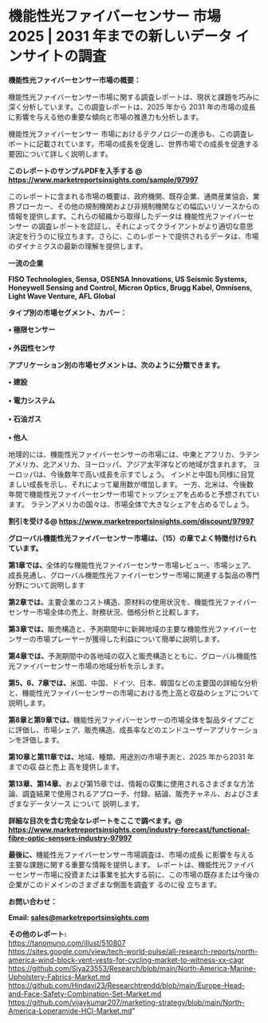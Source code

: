 # 機能性光ファイバーセンサー 市場 2025 | 2031 年までの新しいデータ インサイトの調査

<strong><b>機能性光ファイバーセンサー市場の概要：</b></strong>

機能性光ファイバーセンサー市場に関する調査レポートは、現状と課題を巧みに深く分析しています。この調査レポートは、2025 年から 2031 年の市場の成長に影響を与える他の重要な傾向と市場の推進力も分析します。

機能性光ファイバーセンサー 市場におけるテクノロジーの進歩も、この調査レポートに記載されています。市場の成長を促進し、世界市場での成長を促進する要因について詳しく説明します。

<strong>このレポートのサンプルPDFを入手する @ <a href=https://www.marketreportsinsights.com/sample/97997>https://www.marketreportsinsights.com/sample/97997</a></strong>

このレポートに含まれる市場の概要は、政府機関、既存企業、通商産業協会、業界ブローカー、その他の規制機関および非規制機関などの幅広いリソースからの情報を提供します。これらの組織から取得したデータは 機能性光ファイバーセンサー の調査レポートを認証し、それによってクライアントがより適切な意思決定を行うのに役立ちます。さらに、このレポートで提供されるデータは、市場のダイナミクスの最新の理解を提供します。

<strong>一流の企業</strong>

<strong><b>FISO Technologies, Sensa, OSENSA Innovations, US Seismic Systems, Honeywell Sensing and Control, Micron Optics, Brugg Kabel, Omnisens, Light Wave Venture, AFL Global</b></strong>

<strong><b>タイプ別の市場セグメント、カバー：</b></strong>

<strong>• 極限センサー<br><br>• 外因性センサ</strong>

<strong><b>アプリケーション別の市場セグメントは、次のように分類できます。</b></strong>

<strong>• 建設<br><br>• 電力システム<br><br>• 石油ガス<br><br>• 他人</strong>

 地理的には、機能性光ファイバーセンサーの市場には、中東とアフリカ、ラテンアメリカ、北アメリカ、ヨーロッパ、アジア太平洋などの地域が含まれます。 ヨーロッパは、今後数年で高い成長を示すでしょう。 インドと中国も同様に目覚ましい成長を示し、それによって雇用数が増加します。 一方、北米は、今後数年間で機能性光ファイバーセンサー市場でトップシェアを占めると予想されています。 ラテンアメリカの国々は、市場全体で大きなシェアを占めるでしょう。

<strong>割引を受ける@ <a href=https://www.marketreportsinsights.com/discount/97997>https://www.marketreportsinsights.com/discount/97997</a></strong>

<strong><b>グローバル機能性光ファイバーセンサー市場は、（15）の章でよく特徴付けられています。</b></strong>

<strong><b>第</b></strong><strong><b>1章では、</b></strong>全体的な機能性光ファイバーセンサー市場レビュー、市場シェア、成長見通し、グローバル機能性光ファイバーセンサー市場に関連する製品の専門分野について説明します

<strong><b>第2章では、</b></strong>主要企業のコスト構造、原材料の使用状況を、機能性光ファイバーセンサー市場全体の売上、財務状況、価格分析と比較します。

<strong><b>第3章では、</b></strong>販売構造と、予測期間中に新興地域の主要な機能性光ファイバーセンサーの市場プレーヤーが獲得した利益について簡単に説明します。

<strong><b>第4章では、</b></strong>予測期間中の各地域の収入と販売構造とともに、グローバル機能性光ファイバーセンサー市場の地域分析を示します。

<strong><b>第5、6、7章では、</b></strong>米国、中国、ドイツ、日本、韓国などの主要国の詳細な分析と、機能性光ファイバーセンサーの市場における売上高と収益のシェアについて説明します。

<strong><b>第8章と第9章では、</b></strong>機能性光ファイバーセンサーの市場全体を製品タイプごとに評価し、市場シェア、販売構造、成長率などのエンドユーザーアプリケーションを評価します。

<strong><b>第10章と第11章では、</b></strong>地域、種類、用途別の市場予測と、2025 年から2031 年までの収 益と売上 高を提供します。

<strong><b>第13章、第14章、</b></strong>および第15章では、情報の収集に使用されるさまざまな方法論、調査結果で使用されるアプローチ、付録、結論、販売チャネル、およびさまざまなデータソース について 説明します。

<strong>詳細な目次を含む完全なレポートをここで調べます。@ <a href=https://www.marketreportsinsights.com/industry-forecast/functional-fibre-optic-sensors-industry-97997>https://www.marketreportsinsights.com/industry-forecast/functional-fibre-optic-sensors-industry-97997</a></strong>

<strong><b>最後に、</b></strong>機能性光ファイバーセンサー市場調査は、市場の成長 に影響を</a>与える主要な課題に関する重要な情報を提供します。 レポートは、機能性光ファイバーセンサー市場に投資または事業を拡大する前に、この市場の既存または今後の企業がこのドメインのさまざまな側面を調査す るのに役 立ちます。

<strong><b>お問い合わせ：</b></strong>

<strong>Email: </strong><a href=mailto:sales@marketreportsinsights.com><strong>sales@marketreportsinsights.com</strong></a>

<strong>その他のレポート:</strong>
<br>
<a href=https://tanomuno.com/illust/510807>https://tanomuno.com/illust/510807</a>
<br>
<a href=https://sites.google.com/view/tech-world-pulse/all-research-reports/north-america-wind-block-vent-vests-for-cycling-market-to-witness-xx-cagr>https://sites.google.com/view/tech-world-pulse/all-research-reports/north-america-wind-block-vent-vests-for-cycling-market-to-witness-xx-cagr</a>
<br>
<a href=https://github.com/Siya23553/Research/blob/main/North-America-Marine-Upholstery-Fabrics-Market.md>https://github.com/Siya23553/Research/blob/main/North-America-Marine-Upholstery-Fabrics-Market.md</a>
<br>
<a href=https://github.com/Hindavi23/Researchtrendd/blob/main/Europe-Head-and-Face-Safety-Combination-Set-Market.md>https://github.com/Hindavi23/Researchtrendd/blob/main/Europe-Head-and-Face-Safety-Combination-Set-Market.md</a>
<br>
<a href=https://github.com/vijaykumar207/marketing-strategy/blob/main/North-America-Loperamide-HCl-Market.md>https://github.com/vijaykumar207/marketing-strategy/blob/main/North-America-Loperamide-HCl-Market.md</a>"
